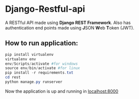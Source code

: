 # Django-Restful-api
A RESTful API made using **Django REST Framework**. Also has authentication end points made using **J**SON **W**eb **T**oken (JWT).
## How to run application:
```powershell
pip install virtualenv
virtualenv env
env/Scripts/activate #for windows
source env/bin/activate #for linux
pip install -r requirements.txt
cd rest
python manage.py runserver
```
Now the application is up and running in [localhost:8000](http://localhost:8000)
